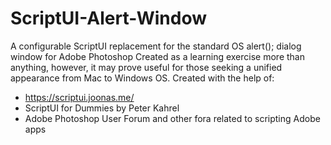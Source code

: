 # ScriptUI-Alert-Window
A configurable ScriptUI replacement for the standard OS alert(); dialog window for Adobe Photoshop
Created as a learning exercise more than anything, however, it may prove useful for those seeking a unified appearance from Mac to Windows OS.
Created with the help of:
* https://scriptui.joonas.me/
* ScriptUI for Dummies by Peter Kahrel
* Adobe Photoshop User Forum and other fora related to scripting Adobe apps
